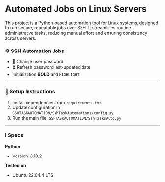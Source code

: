 # Automated Jobs on Linux Servers

This project is a Python-based automation tool for Linux systems, designed to run secure, repeatable jobs over SSH. 
It streamlines routine administrative tasks, reducing manual effort and ensuring consistency across servers.


### ⚙️ SSH Automation Jobs
- 🔑 Change user password
- ⏳ Refresh password last-updated date
- Initialization **BOLD** and `HIGHLIGHT`.

---

### 📁 Setup Instructions
1. Install dependencies from `requirements.txt` 
2. Update configuration in `SSHTASKAUTOMATION/SshTaskAutomations/config.py`
3. Run the main file: `SSHTASKAUTOMATION/SshTasksAuto.py`

---

### ℹ️ Specs
**Python**
- Version: 3.10.2

**Tested on**
- Ubuntu 22.04.4 LTS

